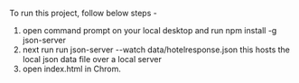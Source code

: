 To run this project, follow below steps -

1. open command prompt on your local desktop and run npm install -g json-server
2. next run run json-server --watch data/hotelresponse.json
    this hosts the local json data file over a local server
3. open index.html in Chrom.
